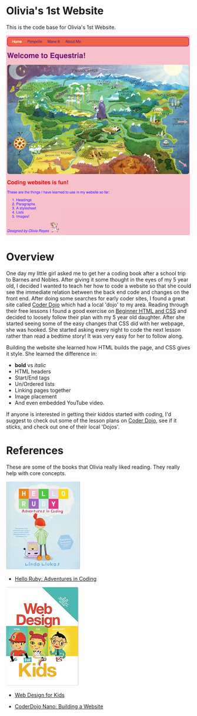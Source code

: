 # Olivia's 1st Website

This is the code base for Olivia's 1st Website.

![Screen Shot](images/screenshot_index.png)


# Overview

One day my little girl asked me to get her a coding book after a school trip to Barnes and Nobles. After giving it some thought in the eyes of my 5 year old, I decided I wanted to teach her how to code a website so that she could see the immediate relation between the back end code and changes on the front end. After doing some searches for early coder sites, I found a great site called [Coder Dojo](https://coderdojo.com/) which had a local 'dojo' to my area. Reading through their free lessons I found a good exercise on [Beginner HTML and CSS](https://legacy.gitbook.com/book/coderdojo/beginner-html-css/details) and decided to loosely follow their plan with my 5 year old daughter. After she started seeing some of the easy changes that CSS did with her webpage, she was hooked. She started asking every night to code the next lesson rather than read a bedtime story! It was very easy for her to follow along.

Building the website she learned how HTML builds the page, and CSS gives it style. She learned the difference in:
* **bold** vs _italic_
* HTML headers
* Start/End tags
* Un/Ordered lists
* Linking pages together
* Image placement
* And even embedded YouTube video.

If anyone is interested in getting their kiddos started with coding, I'd suggest to check out some of the lesson plans on [Coder Dojo](https://coderdojo.com/), see if it sticks, and check out one of their local 'Dojos'.


# References

These are some of the books that Olivia really liked reading. They really help with core concepts.

![Hello Ruby](images/hello_ruby.png)

* [Hello Ruby: Adventures in Coding](http://a.co/hKquy4Q)

![Web Design for Kids](images/webdesign_kids.png)

* [Web Design for Kids](http://a.co/fkwDu2n)

* [CoderDojo Nano: Building a Website](http://a.co/7A0jw80)
